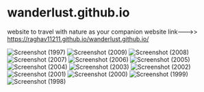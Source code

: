 # wanderlust.github.io
website to travel with nature as your companion
website link--->> https://raghav11211.github.io/wanderlust.github.io/

![Screenshot (1997)](https://user-images.githubusercontent.com/84472787/179608221-23e5d8b1-11a8-4fca-897b-e5a777119324.png)
![Screenshot (2009)](https://user-images.githubusercontent.com/84472787/179608255-ab0f94dc-4106-49fa-8f07-54d464257720.png)
![Screenshot (2008)](https://user-images.githubusercontent.com/84472787/179608261-4161d4eb-6fbd-4354-a483-22b658395b50.png)
![Screenshot (2007)](https://user-images.githubusercontent.com/84472787/179608263-8fc7153a-db7b-4197-9f26-cbcdadc8ac5e.png)
![Screenshot (2006)](https://user-images.githubusercontent.com/84472787/179608284-2d9359b4-3132-4f6c-871c-ecba91b46e62.png)
![Screenshot (2005)](https://user-images.githubusercontent.com/84472787/179608303-28d61b39-6ac9-4cae-b250-7956984c7520.png)
![Screenshot (2004)](https://user-images.githubusercontent.com/84472787/179608310-005ca1df-a66c-408d-8b5c-fbef36d26bd9.png)
![Screenshot (2003)](https://user-images.githubusercontent.com/84472787/179608319-3cf3930d-6268-4590-ad8c-9130d38eabbb.png)
![Screenshot (2002)](https://user-images.githubusercontent.com/84472787/179608325-679185d5-0558-4ca2-84da-48e7c38645db.png)
![Screenshot (2001)](https://user-images.githubusercontent.com/84472787/179608330-8bc88145-b89e-41a0-a5d7-c5e9eeb553a9.png)
![Screenshot (2000)](https://user-images.githubusercontent.com/84472787/179608337-76afffed-c723-4762-86d0-deb06ef6aa2a.png)
![Screenshot (1999)](https://user-images.githubusercontent.com/84472787/179608354-7c2b8841-a285-4199-8f3e-b5e0a3e7b7df.png)
![Screenshot (1998)](https://user-images.githubusercontent.com/84472787/179608360-ce454087-f1f0-4ee8-8d79-01f203896ea6.png)
